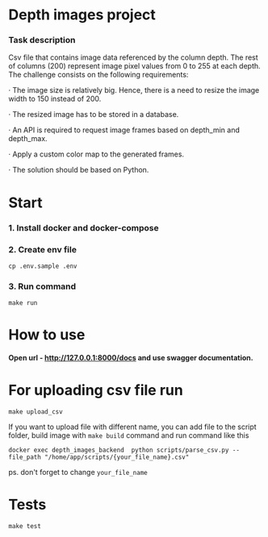 # Depth images project

### Task description
Csv file that contains image data referenced by the column depth. The rest of columns (200) represent image pixel values from 0 to 255 at each depth.
The challenge consists on the following requirements:

·       The image size is relatively big. Hence, there is a need to resize the image width to 150 instead of 200.

·       The resized image has to be stored in a database.

·       An API is required to request image frames based on depth_min and depth_max.

·       Apply a custom color map to the generated frames.

·       The solution should be based on Python.

# Start
### 1. Install docker and docker-compose
### 2. Create env file
````
cp .env.sample .env
````
### 3. Run command
````
make run
````

# How to use
#### Open url - http://127.0.0.1:8000/docs and use swagger documentation.

# For uploading csv file run
````
make upload_csv
````
If you want to upload file with different name, you can add file to the script folder, build image with `make build` command and run command like this
```
docker exec depth_images_backend  python scripts/parse_csv.py --file_path "/home/app/scripts/{your_file_name}.csv"
```
ps. don't forget to change `your_file_name`

# Tests
```
make test
```
